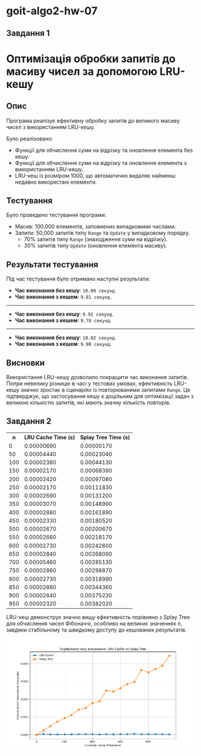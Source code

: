 # goit-algo2-hw-07

## Завдання 1

# Оптимізація обробки запитів до масиву чисел за допомогою LRU-кешу

## Опис
Програма реалізує ефективну обробку запитів до великого масиву чисел з використанням LRU-кешу. 

Було реалізовано:
- Функції для обчислення суми на відрізку та оновлення елемента без кешу.
- Функції для обчислення суми на відрізку та оновлення елемента з використанням LRU-кешу.
- LRU-кеш із розміром 1000, що автоматично видаляє найменш недавно використані елементи.

## Тестування
Було проведено тестування програми:
- Масив: 100,000 елементів, заповнених випадковими числами.
- Запити: 50,000 запитів типу `Range` та `Update` у випадковому порядку.
  - 70% запитів типу `Range` (знаходження суми на відрізку).
  - 30% запитів типу `Update` (оновлення елемента масиву).

## Результати тестування
Під час тестування було отримано наступні результати:

- **Час виконання без кешу**: `10.00 секунд`.
- **Час виконання з кешем**: `9.81 секунд`.

--------------------------------------------------

- **Час виконання без кешу**: `9.91 секунд`.
- **Час виконання з кешем**: `9.78 секунд`.

--------------------------------------------------

- **Час виконання без кешу**: `10.02 секунд`.
- **Час виконання з кешем**: `9.90 секунд`.

## Висновки
Використання LRU-кешу дозволило покращити час виконання запитів. Попри невелику різницю в часі у тестових умовах, ефективність LRU-кешу значно зростає в сценаріях із повторюваними запитами `Range`. Це підтверджує, що застосування кешу є доцільним для оптимізації задач з великою кількістю запитів, які мають значну кількість повторів.


## Завдання 2

<table>
    <tr>
        <th>n</th>
        <th>LRU Cache Time (s)</th>
        <th>Splay Tree Time (s)</th>
    </tr>
    <tr>
        <td>0</td>
        <td>0.00000690</td>
        <td>0.00000170</td>
    </tr>
    <tr>
        <td>50</td>
        <td>0.00004440</td>
        <td>0.00023040</td>
    </tr>
    <tr>
        <td>100</td>
        <td>0.00002380</td>
        <td>0.00044130</td>
    </tr>
    <tr>
        <td>150</td>
        <td>0.00002170</td>
        <td>0.00068390</td>
    </tr>
    <tr>
        <td>200</td>
        <td>0.00002420</td>
        <td>0.00097080</td>
    </tr>
    <tr>
        <td>250</td>
        <td>0.00002170</td>
        <td>0.00111830</td>
    </tr>
    <tr>
        <td>300</td>
        <td>0.00002690</td>
        <td>0.00131200</td>
    </tr>
    <tr>
        <td>350</td>
        <td>0.00003070</td>
        <td>0.00148990</td>
    </tr>
    <tr>
        <td>400</td>
        <td>0.00002880</td>
        <td>0.00161890</td>
    </tr>
    <tr>
        <td>450</td>
        <td>0.00002330</td>
        <td>0.00180520</td>
    </tr>
    <tr>
        <td>500</td>
        <td>0.00002670</td>
        <td>0.00200670</td>
    </tr>
    <tr>
        <td>550</td>
        <td>0.00002660</td>
        <td>0.00218170</td>
    </tr>
    <tr>
        <td>600</td>
        <td>0.00002730</td>
        <td>0.00242600</td>
    </tr>
    <tr>
        <td>650</td>
        <td>0.00002840</td>
        <td>0.00268090</td>
    </tr>
    <tr>
        <td>700</td>
        <td>0.00005460</td>
        <td>0.00285130</td>
    </tr>
    <tr>
        <td>750</td>
        <td>0.00002860</td>
        <td>0.00298870</td>
    </tr>
    <tr>
        <td>800</td>
        <td>0.00002730</td>
        <td>0.00318990</td>
    </tr>
    <tr>
        <td>850</td>
        <td>0.00002880</td>
        <td>0.00344360</td>
    </tr>
    <tr>
        <td>900</td>
        <td>0.00002840</td>
        <td>0.00375230</td>
    </tr>
    <tr>
        <td>950</td>
        <td>0.00002320</td>
        <td>0.00382020</td>
    </tr>
</table>



LRU-кеш демонструє значно вищу ефективність порівняно з Splay Tree для обчислення чисел Фібоначчі, особливо на великих значеннях 
n, завдяки стабільному та швидкому доступу до кешованих результатів.

![alt text](fib1.png)